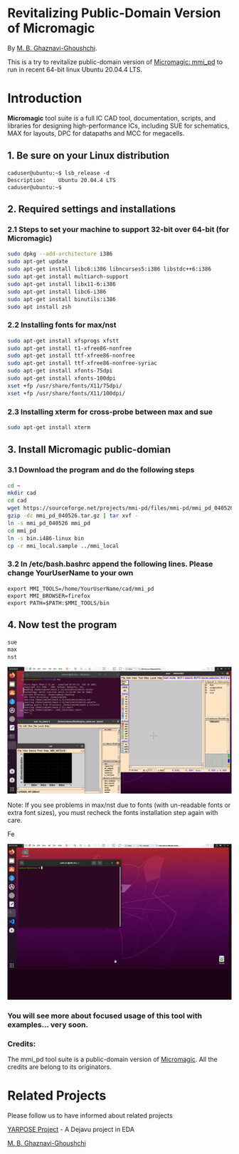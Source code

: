 # Revitalizing Public-Domain Version of Micromagic

By [M. B. Ghaznavi-Ghoushchi](https://github.com/ghoushchi).

This is a try to revitalize public-domain version of [Micromagic: mmi_pd](https://sourceforge.net/projects/mmi-pd/) to run in recent 64-bit linux Ubuntu 20.04.4 LTS.

# Introduction
**Micromagic** tool suite is a full IC CAD tool, documentation, scripts, and libraries for designing
high-performance ICs, including SUE for schematics, MAX for
layouts, DPC for datapaths and MCC for megacells.

## 1. Be sure on your Linux distribution
```console
caduser@ubuntu:~$ lsb_release -d
Description:	Ubuntu 20.04.4 LTS
caduser@ubuntu:~$ 
```

## 2. Required settings and installations 
### 2.1 Steps to set your machine to support 32-bit over 64-bit (for Micromagic)
```bash
sudo dpkg --add-architecture i386
sudo apt-get update
sudo apt-get install libc6:i386 libncurses5:i386 libstdc++6:i386
sudo apt-get install multiarch-support
sudo apt-get install libx11-6:i386
sudo apt-get install libc6-i386
sudo apt-get install binutils:i386
sudo apt install zsh
```
### 2.2 Installing fonts for max/nst 
```bash
sudo apt-get install xfsprogs xfstt
sudo apt-get install t1-xfree86-nonfree
sudo apt-get install ttf-xfree86-nonfree
sudo apt-get install ttf-xfree86-nonfree-syriac
sudo apt-get install xfonts-75dpi
sudo apt-get install xfonts-100dpi
xset +fp /usr/share/fonts/X11/75dpi/
xset +fp /usr/share/fonts/X11/100dpi/
```

### 2.3 Installing xterm for cross-probe between max and sue
```bash
sudo apt-get install xterm
```
## 3. Install Micromagic public-domian 
### 3.1 Download the program and do the following steps

```bash
cd ~
mkdir cad
cd cad
wget https://sourceforge.net/projects/mmi-pd/files/mmi-pd/mmi_pd_040526/mmi_pd_040526.tar.gz
gzip -dc mmi_pd_040526.tar.gz | tar xvf -
ln -s mmi_pd_040526 mmi_pd
cd mmi_pd
ln -s bin.i486-linux bin
cp -r mmi_local.sample ../mmi_local
```
### 3.2 In /etc/bash.bashrc append the following lines. Please change YourUserName to your own
```shellscript
export MMI_TOOLS=/home/YourUserName/cad/mmi_pd
export MMI_BROWSER=firefox
export PATH=$PATH:$MMI_TOOLS/bin
```
## 4. Now test the program
```bash
sue
max
nst
```
![AIO](media/mmi_pd_AIO.png)

Note: If you see problems in max/nst due to fonts (with un-readable fonts or extra font sizes), you must recheck the fonts installation step again with care.

Fe

![AIO](media/out.gif)



### You will see more about focused usage of this tool with examples... very soon.


### Credits:
The mmi_pd tool suite is a public-domain version  of [Micromagic](https://www.micromagic.com). All the credits are belong to its originators.

# Related Projects
Please follow us to have informed about related projects

[YARPOSE Project](https://github.com/yarpose) - A Dejavu project in EDA

[M. B. Ghaznavi-Ghoushchi](https://github.com/ghoushchi)





